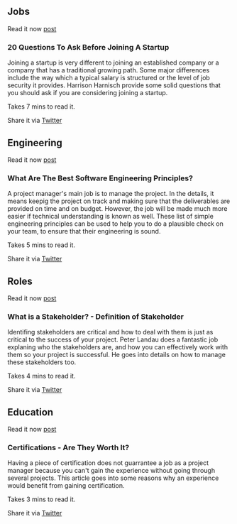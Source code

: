 ## Jobs

Read it now [post](https://hharnisc.github.io/2018/11/25/twenty-questions-to-ask-before-joining-a-startup.html)

### 20 Questions To Ask Before Joining A Startup

Joining a startup is very different to joining an established company or a company that has a traditional growing path. Some major differences include the way which a typical salary is structured or the level of job security it provides. Harrison Harnisch provide some solid questions that you should ask if you are considering joining a startup.

Takes 7 mins to read it.

Share it via [Twitter](https://twitter.com/intent/tweet?text=20%20Questions%20To%20Ask%20Before%20Joining%20A%20Startup%20https%3A%2F%2Fhharnisc.github.io%2F2018%2F11%2F25%2Ftwenty-questions-to-ask-before-joining-a-startup.html%20via%20%40PrjMgr_weekly)


## Engineering

Read it now [post](https://luminousmen.com/post/10)

### What Are The Best Software Engineering Principles?

A project manager's main job is to manage the project. In the details, it means keepig the project on track and making sure that the deliverables are provided on time and on budget. However, the job will be made much more easier if technical understanding is known as well. These list of simple engineering principles can be used to help you to do a plausible check on your team, to ensure that their engineering is sound.


Takes 5 mins to read it.

Share it via [Twitter](https://twitter.com/intent/tweet?text=What%20Are%20The%20Best%20Software%20Engineering%20Principles%3F%20https%3A%2F%2Fluminousmen.com%2Fpost%2F10%20via%20%40PrjMgr_weekly)

## Roles

Read it now [post](https://www.projectmanager.com/blog/what-is-a-stakeholder)

### What is a Stakeholder? - Definition of Stakeholder

Identifing stakeholders are critical and how to deal with them is just as critical to the success of your project. Peter Landau does a fantastic job explaning  who the stakeholders are, and how you can effectively work with them so your project is successful. He goes into details on how to manage these stakeholders too. 

Takes 4 mins to read it.

Share it via [Twitter](https://twitter.com/intent/tweet?text=What%20is%20a%20Stakeholder%3F%20-%20Definition%20of%20Stakeholder%20-%20ProjectManager.com%20https%3A%2F%2Fwww.projectmanager.com%2Fblog%2Fwhat-is-a-stakeholder%20via%20%40PrjMgr_weekly)

## Education

Read it now [post](http://www.cleverpm.com/2018/09/27/certifications-are-they-worth-it/)

### Certifications - Are They Worth It?

Having a piece of certification does not guarrantee a job as a project manager because you can't gain the experience without going through several projects. This article goes into some reasons why an experience would benefit from gaining certification. 


Takes 3 mins to read it.

Share it via [Twitter](https://twitter.com/intent/tweet?text=Certifications%20--%20Are%20They%20Worth%20It%3F%20http%3A%2F%2Fwww.cleverpm.com%2F2018%2F09%2F27%2Fcertifications-are-they-worth-it%2F%20via%20%40PrjMgr_weekly)

